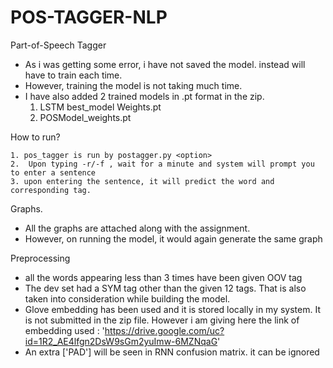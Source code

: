 # POS-TAGGER-NLP

 Part-of-Speech Tagger

- As i was getting some error, i have not saved the model. instead will have to train each time.
- However, training the model is not taking much time. 
- I have also added 2 trained models in .pt format in the zip.
     1. LSTM best_model Weights.pt
     2. POSModel_weights.pt


How to run?

    1. pos_tagger is run by postagger.py <option>
    2.  Upon typing -r/-f , wait for a minute and system will prompt you to enter a sentence
    3. upon entering the sentence, it will predict the word and corresponding tag.

Graphs.
 - All the graphs are attached along with the assignment.
 - However, on running the model, it would again generate the same graph


 Preprocessing

- all the words appearing less than 3 times have been given OOV tag
- The dev set had a SYM tag other than the given 12 tags. That is also taken into consideration while building the model.
- Glove embedding has been used and it is stored locally in my system. It is not submitted in the zip file. However i am giving here the link of embedding used : 'https://drive.google.com/uc?id=1R2_AE4lfgn2DsW9sGm2yuImw-6MZNqaG'
- An extra ['PAD'] will be seen in RNN confusion matrix. it can be ignored
